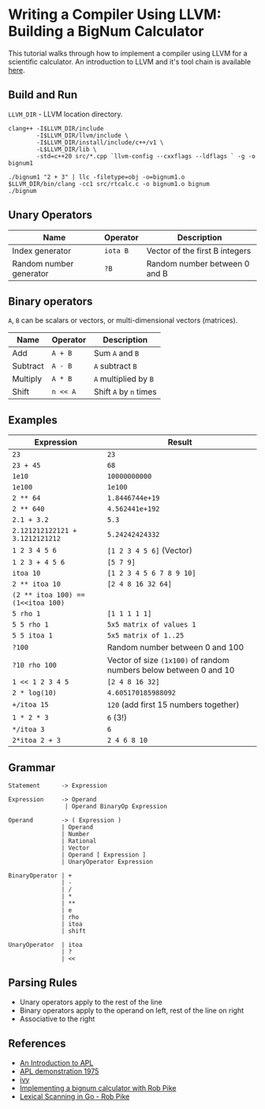 # Writing a Compiler Using LLVM: Building a BigNum Calculator

This tutorial walks through how to implement a compiler using LLVM for a scientific calculator. An introduction to LLVM and it's tool chain is 
available [here](https://github.com/rajikak/rajikak/blob/master/llvm-tool-chain.md).

## Build and Run 
`LLVM_DIR` - LLVM location directory.
```
clang++	-I$LLVM_DIR/include 
		-I$LLVM_DIR/llvm/include \
		-I$LLVM_DIR/install/include/c++/v1 \
		-L$LLVM_DIR/lib \
		-std=c++20 src/*.cpp `llvm-config --cxxflags --ldflags ` -g -o bignum1
```

```
./bignum1 "2 + 3" | llc -filetype=obj -o=bignum1.o
$LLVM_DIR/bin/clang -cc1 src/rtcalc.c -o bignum1.o bignum
./bignum
```

## Unary Operators

| Name                    | Operator | Description |
|-------------------------|----------|------------|
| Index generator         | `iota B` | Vector of the first B integers |
| Random number generator | `?B`     | Random number between 0 and B  |


## Binary operators

`A`, `B` can be scalars or vectors, or multi-dimensional vectors (matrices).    

| Name    | Operator | Description       |
|---------|----------|-------------------|
| Add     | `A + B`    | Sum `A` and `B`       |
| Subtract | `A - B`    | `A` subtract `B`      |
| Multiply | `A * B`    | `A` multiplied by `B` |
| Shift   | `n << A`   |  Shift `A` by `n` times|
   
## Examples

| Expression                         | Result                                                            |
|------------------------------------|-------------------------------------------------------------------|
| `23`                               | `23`                                                              |
| `23 + 45`                          | `68`                                                              |
| `1e10`                             | `10000000000`                                                     |
| `1e100`                            | `1e100`                                                           |
| `2 ** 64`                          | `1.8446744e+19`                                                   |
| `2 ** 640`                         | `4.562441e+192`                                                   |
| `2.1 + 3.2`                        | `5.3`                                                             |
| `2.121212122121 + 3.1212121212`    | `5.24242424332`|
| `1 2 3 4 5 6`                      | `[1 2 3 4 5 6]` (Vector)                                          |
| `1 2 3 + 4 5 6`                    | `[5 7 9]`                                                         |
| `itoa 10`                          | `[1 2 3 4 5 6 7 8 9 10]`                                          |
| `2 ** itoa 10`                     | `[2 4 8 16 32 64]`                                                |
| `(2 ** itoa 100) == (1<<itoa 100)` ||
| `5 rho 1`                          | `[1 1 1 1 1]`                                                     |
| `5 5 rho 1`                        | `5x5 matrix of values 1`                                          |
| `5 5 itoa 1`                       | `5x5 matrix of 1..25`                                             |
| `?100`                             | Random number between 0 and 100                                   |
| `?10 rho 100`                      | Vector of size `(1x100)` of random numbers below between 0 and 10 |
| `1 << 1 2 3 4 5`                   | `[2 4 8 16 32]`                                                   |
| `2 * log(10)`                      | `4.605170185988092`|
| `+/itoa 15`		                 | `120` (add first 15 numbers together)|
| `1 * 2 * 3`						 | `6` (3!)|
| `*/itoa 3`						 | `6`|
| `2*itoa 2 + 3`					 | `2 4 6 8 10`|
 
## Grammar
```
Statement      -> Expression
               
Expression     -> Operand
                | Operand BinaryOp Expression
               
Operand        -> ( Expression )
               | Operand
               | Number
               | Rational
               | Vector
               | Operand [ Expression ]
               | UnaryOperator Expression

BinaryOperator | +
               | -  
               | /  
               | *
               | **
               | e
               | rho
               | itoa
               | shift

UnaryOperator  | itoa
               | ?
               | << 
```

## Parsing Rules
* Unary operators apply to the rest of the line
* Binary operators apply to the operand on left, rest of the line on right
* Associative to the right

## References
* [An Introduction to APL](https://www.youtube.com/watch?v=UltnvW83_CQ)
* [APL demonstration 1975](https://www.youtube.com/watch?v=_DTpQ4Kk2wA)
* [ivy](https://pkg.go.dev/robpike.io/ivy#section-readme)
* [Implementing a bignum calculator with Rob Pike](https://www.youtube.com/watch?v=PXoG0WX0r_E&t=1121s)
* [Lexical Scanning in Go - Rob Pike](https://www.youtube.com/watch?v=HxaD_trXwRE)
